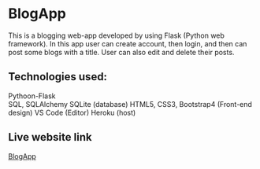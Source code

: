 # BlogApp
This is a blogging web-app developed by using Flask (Python web framework). In this app user can create account, then login, and then can post some blogs with a title. User can also edit and delete their posts.


## Technologies used:
Pythoon-Flask <br>
SQL, SQLAlchemy SQLite (database)
HTML5, CSS3, Bootstrap4 (Front-end design)
VS Code (Editor)
Heroku (host)

## Live website link
<a href="https://apekshablog.herokuapp.com/">BlogApp</a>